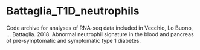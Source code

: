 # Battaglia_T1D_neutrophils
Code archive for analyses of RNA-seq data included in Vecchio, Lo Buono, ... Battaglia. 2018. Abnormal neutrophil signature in the blood and pancreas of pre-symptomatic and symptomatic type 1 diabetes.
